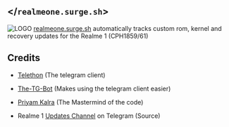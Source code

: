 ## </`realmeone.surge.sh`>
![LOGO](https://realmeone.surge.sh/static/logo.png)
[realmeone.surge.sh](https://realmeone.surge.sh) automatically tracks custom rom, kernel and recovery updates for the Realme 1 (CPH1859/61) 

## Credits
* [Telethon](https://github.com/LonamiWebs/Telethon) (The telegram client)
* [The-TG-Bot](https://github.com/justaprudev/The-TG-Bot) (Makes using the telegram client easier)

* [Priyam Kalra](https://github.com/justaprudev) (The Mastermind of the code)
* Realme 1 [Updates Channel](http://t.me/Realme1Updates) on Telegram (Source)
